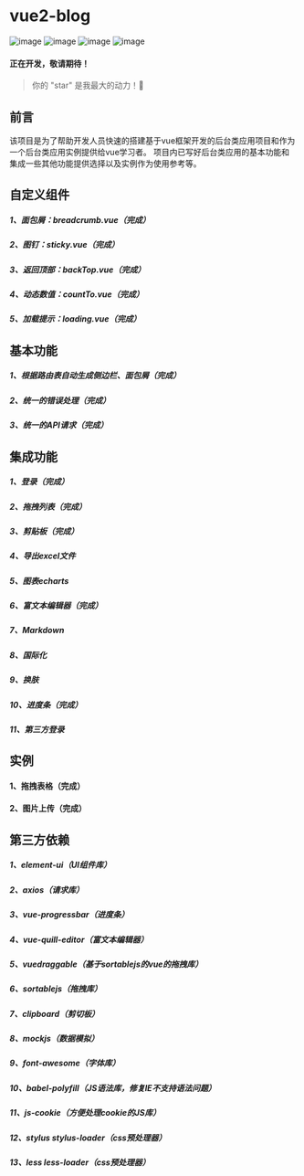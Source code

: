 # vue2-blog

![image](https://img.shields.io/badge/vue-2.5.9-blue.svg)
![image](https://img.shields.io/badge/vue--router-3.0.1-blue.svg)
![image](https://img.shields.io/badge/vuex-3.0.1-blue.svg)
![image](https://img.shields.io/badge/element--ui-2.0.7-blue.svg)

#### 正在开发，敬请期待！
> 你的 "star" 是我最大的动力！🌹


## 前言

该项目是为了帮助开发人员快速的搭建基于vue框架开发的后台类应用项目和作为一个后台类应用实例提供给vue学习者。
项目内已写好后台类应用的基本功能和集成一些其他功能提供选择以及实例作为使用参考等。

## 自定义组件
##### 1、面包屑：breadcrumb.vue（完成）
##### 2、图钉：sticky.vue（完成）
##### 3、返回顶部：backTop.vue（完成）
##### 4、动态数值：countTo.vue（完成）
##### 5、加载提示：loading.vue（完成）

## 基本功能
##### 1、根据路由表自动生成侧边栏、面包屑（完成）
##### 2、统一的错误处理（完成）
##### 3、统一的API请求（完成）

## 集成功能
##### 1、登录（完成）
##### 2、拖拽列表（完成）
##### 3、剪贴板（完成）
##### 4、导出excel文件
##### 5、图表echarts
##### 6、富文本编辑器（完成）
##### 7、Markdown
##### 8、国际化
##### 9、换肤
##### 10、进度条（完成）
##### 11、第三方登录

## 实例
#### 1、拖拽表格（完成）
#### 2、图片上传（完成）

## 第三方依赖
##### 1、element-ui（UI组件库）
##### 2、axios（请求库）
##### 3、vue-progressbar（进度条）
##### 4、vue-quill-editor（富文本编辑器）
##### 5、vuedraggable（基于sortablejs的vue的拖拽库）
##### 6、sortablejs（拖拽库）
##### 7、clipboard（剪切板）
##### 8、mockjs（数据模拟）
##### 9、font-awesome（字体库）
##### 10、babel-polyfill（JS语法库，修复IE不支持语法问题）
##### 11、js-cookie（方便处理cookie的JS库）
##### 12、stylus stylus-loader（css预处理器）
##### 13、less less-loader（css预处理器）
